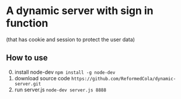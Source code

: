 # A dynamic server with sign in function 
(that has cookie and session to protect the user data)

## How to use
0. install node-dev
    `npm install -g node-dev`
1. download source code 
    `https://github.com/ReformedCola/dynamic-server.git`
2. run server.js
    `node-dev server.js 8888`
